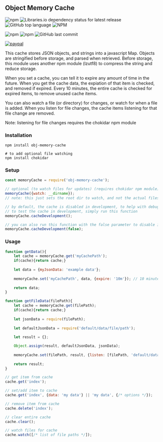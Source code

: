 ## Object Memory Cache

![npm](https://img.shields.io/npm/v/obj-memory-cache)
![Libraries.io dependency status for latest release](https://img.shields.io/librariesio/release/npm/obj-memory-cache)
![GitHub top language](https://img.shields.io/github/languages/top/aspiesoft/obj-memory-cache)
![NPM](https://img.shields.io/npm/l/obj-memory-cache)

![npm](https://img.shields.io/npm/dw/obj-memory-cache)
![npm](https://img.shields.io/npm/dm/obj-memory-cache)
![GitHub last commit](https://img.shields.io/github/last-commit/aspiesoft/obj-memory-cache)

[![paypal](https://img.shields.io/badge/buy%20me%20a%20coffee-paypal-blue)](http://buymeacoffee.aspiesoft.com/)

This cache stores JSON objects, and strings into a javascript Map.
Objects are stringified before storage, and parsed when retrieved.
Before storage, this module uses another npm module (lzutf8) to compress the string and reduce storage.

When you set a cache, you can tell it to expire any amount of time in the future.
When you get the cache data, the expiation of that item is checked, and removed if expired.
Every 10 minutes, the entire cache is checked for expired items, to remove unused cache items.

You can also watch a file (or directory) for changes, or watch for when a file is added.
When you listen for file changes, the cache items listening for that file change are removed.

Note: listening for file changes requires the chokidar npm module

### Installation

```shell script
npm install obj-memory-cache

# to add optional file watching
npm install chokidar
```

### Setup

```js
const memoryCache = require('obj-memory-cache');

// optional (to watch files for updates) (requires chokidar npm module)
memoryCache({watch: __dirname});
// note: this just sets the root dir to watch, and not the actual files

// by default, the cache is disabled in development, to help with debugging
// to test the cache in development, simply run this function
memoryCache.cacheDevelopment();

// you can also run this function with the false parameter to disable it later
memoryCache.cacheDevelopment(false);
```

### Usage

```js
function getData(){
    let cache = memoryCache.get('myCachePath');
    if(cache){return cache;}
    
    let data = {myJsonData: 'example data'};
    
    memoryCache.set('myCachePath', data, {expire: '10m'}); // 10 minutes
    
    return data;
}

function getFileData(filePath){
    let cache = memoryCache.get(filePath);
    if(cache){return cache;}
    
    let jsonData = require(filePath);
    
    let defaultJsonData = require('default/data/file/path');
    
    let result = {};

    Object.assign(result, defaultJsonData, jsonData);
    
    memoryCache.set(filePath, result, {listen: [filePath, 'default/data/file/path']});
    
    return result;
}

// get item from cache
cache.get('index');

// set/add item to cache
cache.get('index', {data: 'my data'} || 'my data', {/* options */});

// remove item from cache
cache.delete('index');

// clear entire cache
cache.clear();

// watch files for cache
cache.watch([/* list of file paths */]);

```
